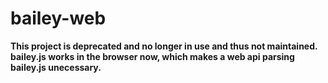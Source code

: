 # bailey-web

**This project is deprecated and no longer in use and thus not maintained. bailey.js works in the browser now, which makes a web api parsing bailey.js unecessary.**

